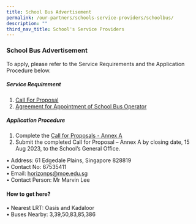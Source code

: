 ```yaml
---
title: School Bus Advertisement
permalink: /our-partners/schools-service-providers/schoolbus/
description: ""
third_nav_title: School's Service Providers
---
```

### **School Bus Advertisement**

To apply, please refer to the Service Requirements and the Application
Procedure below.
##### Service Requirement 
1. [Call For Proposal](/files/call%20for%20proposals%20by%20school.pdf)
2. [Agreement for Appointment of School Bus Operator](/files/agreement%20for%20appointment%20of%20school%20bus%20operator.pdf) **&nbsp;**

##### Application Procedure<br>
1. Complete the [Call for Proposals - Annex A](/files/call%20for%20proposals%20-%20annex%20a.pdf)
2. Submit the completed Call for Proposal – Annex A by closing date, 15 Aug 2023, to the School’s General Office.

•	Address: 61 Edgedale Plains, Singapore 828819<br>
•	Contact No: 67535411<br>
•	Email: horizonps@moe.edu.sg<br>
•	Contact Person: Mr Marvin Lee

#### How to get here?<br>
•	Nearest LRT: Oasis and Kadaloor <br>
•	Buses Nearby: 3,39,50,83,85,386
